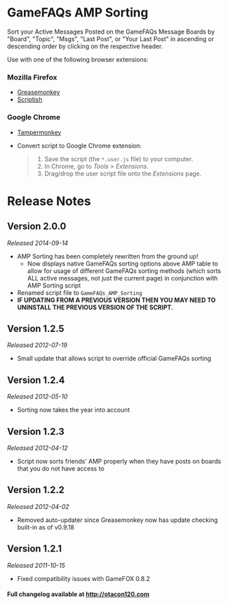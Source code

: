 GameFAQs AMP Sorting
======================================
Sort your Active Messages Posted on the GameFAQs Message Boards by "Board", "Topic", "Msgs", "Last Post", or "Your Last Post" in ascending or descending order by clicking on the respective header.

Use with one of the following browser extensions:

### Mozilla Firefox ###
*	[Greasemonkey](https://addons.mozilla.org/en-US/firefox/addon/greasemonkey/)
*	[Scriptish](https://addons.mozilla.org/en-US/firefox/addon/scriptish/)

### Google Chrome ###
*	[Tampermonkey](https://chrome.google.com/webstore/detail/tampermonkey/dhdgffkkebhmkfjojejmpbldmpobfkfo)
*	Convert script to Google Chrome extension:

	>1. Save the script (the `*.user.js` file) to your computer.
	>2. In Chrome, go to _Tools > Extensions_.
	>3. Drag/drop the user script file onto the _Extensions_ page.

Release Notes
=============

Version 2.0.0
-------------
_Released 2014-09-14_

*	AMP Sorting has been completely rewritten from the ground up!
	*	Now displays native GameFAQs sorting options above AMP table to allow for usage of different GameFAQs sorting methods (which sorts ALL active messages, not just the current page) in conjunction with AMP Sorting script
*	Renamed script file to `GameFAQs_AMP_Sorting`
*	**IF UPDATING FROM A PREVIOUS VERSION THEN YOU MAY NEED TO UNINSTALL THE PREVIOUS VERSION OF THE SCRIPT.**

Version 1.2.5
-------------
_Released 2012-07-19_

*	Small update that allows script to override official GameFAQs sorting

Version 1.2.4
-------------
_Released 2012-05-10_

*	Sorting now takes the year into account

Version 1.2.3
-------------
_Released 2012-04-12_

*	Script now sorts friends' AMP properly when they have posts on boards that you do not have access to

Version 1.2.2
-------------
_Released 2012-04-02_

*	Removed auto-updater since Greasemonkey now has update checking built-in as of v0.9.18


Version 1.2.1
-------------
_Released 2011-10-15_

*	Fixed compatibility issues with GameFOX 0.8.2

#### Full changelog available at http://otacon120.com ####
